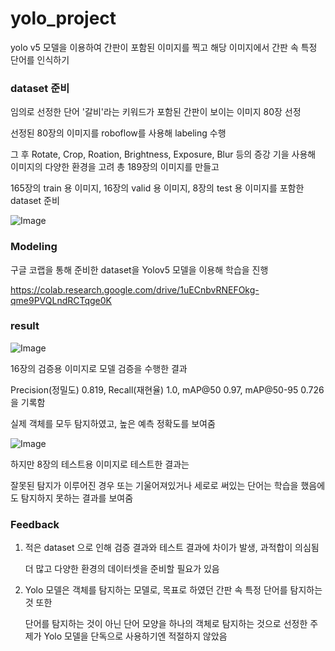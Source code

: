 # yolo_project

yolo v5 모델을 이용하여 간판이 포함된 이미지를 찍고 해당 이미지에서 간판 속 특정 단어를 인식하기

### dataset 준비

임의로 선정한 단어 '갈비'라는 키워드가 포함된 간판이 보이는 이미지 80장 선정

선정된 80장의 이미지를 roboflow를 사용해 labeling 수행 

그 후 Rotate, Crop, Roation, Brightness, Exposure, Blur 등의 증강 기을 사용해 이미지의 다양한 환경을 고려 총 189장의 이미지를 만들고

165장의 train 용 이미지, 16장의 valid 용 이미지, 8장의 test 용 이미지를 포함한 dataset 준비

![Image](https://github.com/user-attachments/assets/1adbeb7c-1df3-4096-a5cf-259c66aaeb76)

### Modeling

구글 코랩을 통해 준비한 dataset을 Yolov5 모델을 이용해 학습을 진행

https://colab.research.google.com/drive/1uECnbvRNEFOkg-qme9PVQLndRCTqge0K







### result

![Image](https://github.com/user-attachments/assets/44fe50fe-a789-4252-85ac-36558bc52fd5)

16장의 검증용 이미지로 모델 검증을 수행한 결과 

Precision(정밀도) 0.819, Recall(재현율) 1.0, mAP@50 0.97, mAP@50-95 0.726을 기록함 

실제 객체를 모두 탐지하였고, 높은 예측 정확도를 보여줌

![Image](https://github.com/user-attachments/assets/6758c79f-131d-47e1-8ab0-b6d0c43109f0)

하지만 8장의 테스트용 이미지로 테스트한 결과는

잘못된 탐지가 이루어진 경우 또는 기울어져있거나 세로로 써있는 단어는 학습을 했음에도 탐지하지 못하는 결과를 보여줌



### Feedback

1. 적은 dataset 으로 인해 검증 결과와 테스트 결과에 차이가 발생, 과적합이 의심됨

    더 많고 다양한 환경의 데이터셋을 준비할 필요가 있음

2. Yolo 모델은 객체를 탐지하는 모델로, 목표로 하였던 간판 속 특정 단어를 탐지하는 것 또한

   단어를 탐지하는 것이 아닌 단어 모양을 하나의 객체로 탐지하는 것으로 선정한 주제가 Yolo 모델을 단독으로 사용하기엔 적절하지 않았음
